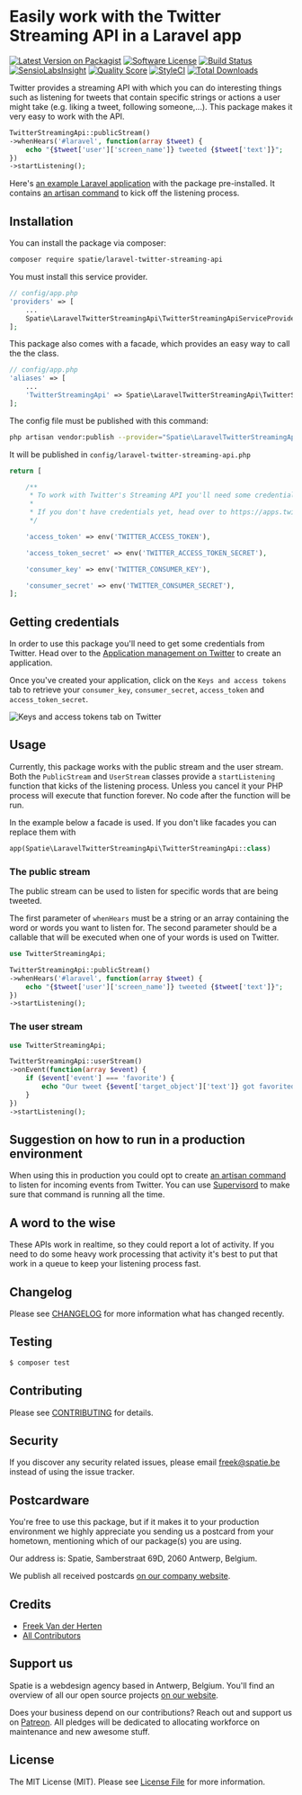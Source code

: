 # Easily work with the Twitter Streaming API in a Laravel app

[![Latest Version on Packagist](https://img.shields.io/packagist/v/spatie/laravel-twitter-streaming-api.svg?style=flat-square)](https://packagist.org/packages/spatie/laravel-twitter-streaming-api)
[![Software License](https://img.shields.io/badge/license-MIT-brightgreen.svg?style=flat-square)](LICENSE.md)
[![Build Status](https://img.shields.io/travis/spatie/laravel-twitter-streaming-api/master.svg?style=flat-square)](https://travis-ci.org/spatie/laravel-twitter-streaming-api)
[![SensioLabsInsight](https://img.shields.io/sensiolabs/i/32372440-dd8f-41c0-9a2e-9d3936b94df0.svg?style=flat-square)](https://insight.sensiolabs.com/projects/32372440-dd8f-41c0-9a2e-9d3936b94df0)
[![Quality Score](https://img.shields.io/scrutinizer/g/spatie/laravel-twitter-streaming-api.svg?style=flat-square)](https://scrutinizer-ci.com/g/spatie/laravel-twitter-streaming-api)
[![StyleCI](https://styleci.io/repos/78793113/shield?branch=master)](https://styleci.io/repos/78793113)
[![Total Downloads](https://img.shields.io/packagist/dt/spatie/laravel-twitter-streaming-api.svg?style=flat-square)](https://packagist.org/packages/spatie/laravel-twitter-streaming-api)

Twitter provides a streaming API with which you can do interesting things such as listening for tweets that contain specific strings or actions a user might take (e.g. liking a tweet, following someone,...). This package makes it very easy to work with the API.

```php
TwitterStreamingApi::publicStream()
->whenHears('#laravel', function(array $tweet) {
    echo "{$tweet['user']['screen_name']} tweeted {$tweet['text']}";
})
->startListening();
```

Here's [an example Laravel application](https://github.com/spatie/laravel-twitter-streaming-api) with the package pre-installed. It contains [an artisan command](https://github.com/spatie/laravel-twitter-streaming-api-example-app/blob/master/app/Console/Commands/ListenForHashTags.php) to kick off the listening process.

## Installation

You can install the package via composer:

``` bash
composer require spatie/laravel-twitter-streaming-api
```

You must install this service provider.

```php
// config/app.php
'providers' => [
    ...
    Spatie\LaravelTwitterStreamingApi\TwitterStreamingApiServiceProvider::class,
];
```

This package also comes with a facade, which provides an easy way to call the the class.

```php
// config/app.php
'aliases' => [
    ...
    'TwitterStreamingApi' => Spatie\LaravelTwitterStreamingApi\TwitterStreamingApiFacade::class,
];
```

The config file must be published with this command:

```bash
php artisan vendor:publish --provider="Spatie\LaravelTwitterStreamingApi\TwitterStreamingApiServiceProvider" --tag="config"
```

It will be published in `config/laravel-twitter-streaming-api.php`

```php
return [

    /**
     * To work with Twitter's Streaming API you'll need some credentials.
     *
     * If you don't have credentials yet, head over to https://apps.twitter.com/
     */

    'access_token' => env('TWITTER_ACCESS_TOKEN'),

    'access_token_secret' => env('TWITTER_ACCESS_TOKEN_SECRET'),

    'consumer_key' => env('TWITTER_CONSUMER_KEY'),

    'consumer_secret' => env('TWITTER_CONSUMER_SECRET'),
];
```

## Getting credentials

In order to use this package you'll need to get some credentials from Twitter. Head over to the [Application management on Twitter](https://apps.twitter.com/) to create an application.

Once you've created your application, click on the `Keys and access tokens` tab to retrieve your `consumer_key`, `consumer_secret`, `access_token` and `access_token_secret`.

![Keys and access tokens tab on Twitter](https://spatie.github.io/twitter-streaming-api/images/twitter.jpg)

## Usage

Currently, this package works with the public stream and the user stream. Both the `PublicStream` and `UserStream` classes provide a `startListening` function that kicks of the listening process. Unless you cancel it your PHP process will execute that function forever. No code after the function will be run.

In the example below a facade is used. If you don't like facades you can replace them with

```php
app(Spatie\LaravelTwitterStreamingApi\TwitterStreamingApi::class)
```

### The public stream

The public stream can be used to listen for specific words that are being tweeted.

The first parameter of `whenHears` must be a string or an array containing the word or words you want to listen for. The second parameter should be a callable that will be executed when one of your words is used on Twitter.

```php
use TwitterStreamingApi;

TwitterStreamingApi::publicStream()
->whenHears('#laravel', function(array $tweet) {
    echo "{$tweet['user']['screen_name']} tweeted {$tweet['text']}";
})
->startListening();
```

### The user stream

```php
use TwitterStreamingApi;

TwitterStreamingApi::userStream()
->onEvent(function(array $event) {
    if ($event['event'] === 'favorite') {
        echo "Our tweet {$event['target_object']['text']} got favorited by {$event['source']['screen_name']}";
    }
})
->startListening();
```

## Suggestion on how to run in a production environment

When using this in production you could opt to create [an artisan command](https://github.com/spatie/laravel-twitter-streaming-api-example-app/blob/8175995/app/Console/Commands/ListenForHashTags.php) to listen for incoming events from Twitter. You can use [Supervisord](http://supervisord.org/) to make sure that command is running all the time.

## A word to the wise

These APIs work in realtime, so they could report a lot of activity. If you need to do some heavy work processing that activity it's best to put that work in a queue to keep your listening process fast.




## Changelog

Please see [CHANGELOG](CHANGELOG.md) for more information what has changed recently.

## Testing

``` bash
$ composer test
```

## Contributing

Please see [CONTRIBUTING](CONTRIBUTING.md) for details.

## Security

If you discover any security related issues, please email freek@spatie.be instead of using the issue tracker.

## Postcardware

You're free to use this package, but if it makes it to your production environment we highly appreciate you sending us a postcard from your hometown, mentioning which of our package(s) you are using.

Our address is: Spatie, Samberstraat 69D, 2060 Antwerp, Belgium.

We publish all received postcards [on our company website](https://spatie.be/en/opensource/postcards).

## Credits

- [Freek Van der Herten](https://github.com/freekmurze)
- [All Contributors](../../contributors)

## Support us

Spatie is a webdesign agency based in Antwerp, Belgium. You'll find an overview of all our open source projects [on our website](https://spatie.be/opensource).

Does your business depend on our contributions? Reach out and support us on [Patreon](https://www.patreon.com/spatie). 
All pledges will be dedicated to allocating workforce on maintenance and new awesome stuff.

## License

The MIT License (MIT). Please see [License File](LICENSE.md) for more information.
